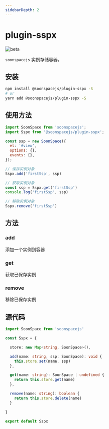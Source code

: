 ```yaml
---
sidebarDepth: 2
---
```


# plugin-sspx

![beta](https://img.shields.io/npm/v/@soonspacejs/plugin-sspx/latest.svg)

`soonspacejs` 实例存储容器。

## 安装
```bash
npm install @soonspacejs/plugin-sspx -S
# or
yarn add @soonspacejs/plugin-sspx -S
```

## 使用方法
```js {2,10-18}
import SoonSpace from 'soonspacejs';
import Sspx from '@soonspacejs/plugin-sspx';

const ssp = new SoonSpace({
  el: '#view',
  options: {},
  events: {},
});

// 保存实例对象
Sspx.add('firstSsp', ssp)

// 获取实例对象
const ssp = Sspx.get('firstSsp')
console.log('firstSsp', ssp)

// 移除实例对象
Sspx.remove('firstSsp')
```

## 方法

### add
添加一个实例到容器

### get
获取已保存实例

### remove
移除已保存实例

## 源代码
```ts
import SoonSpace from 'soonspacejs'

const Sspx = {

  store: new Map<string, SoonSpace>(),

  add(name: string, ssp: SoonSpace): void {
    this.store.set(name, ssp)
  },

  get(name: string): SoonSpace | undefined {
    return this.store.get(name)
  },

  remove(name: string): boolean {
    return this.store.delete(name)
  }

}

export default Sspx
```
